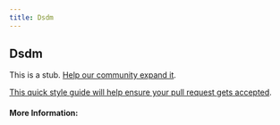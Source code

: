 ```yaml
---
title: Dsdm
---
```


## Dsdm

This is a stub. [Help our community expand it](https://github.com/freeCodeCamp/guide-articles/tree/master/articles/Agile/DSDM/index.md).

[This quick style guide will help ensure your pull request gets accepted](https://github.com/freeCodeCamp/guide-articles/blob/master/README.md).

<!-- The article goes here, in GitHub-flavored Markdown. Feel free to add YouTube videos, images, and CodePen/JSBin embeds  -->

#### More Information:
<!-- Please add any articles you think might be helpful to read before writing the article -->



